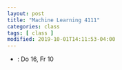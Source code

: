 ```yaml
---
layout: post
title: "Machine Learning 4111"
categories: class
tags: [ class ]
modified: 2019-10-01T14:11:53-04:00
---
```


* []() : Do 16, Fr 10
